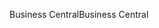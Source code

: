 <span data-ttu-id="e16bc-101">Business Central</span><span class="sxs-lookup"><span data-stu-id="e16bc-101">Business Central</span></span>
